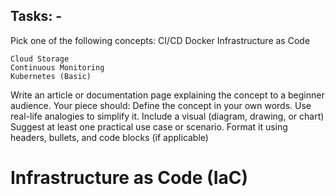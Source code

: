 
## Tasks: -
Pick one of the following concepts:
    CI/CD
    Docker
    Infrastructure as Code

    Cloud Storage
    Continuous Monitoring
    Kubernetes (Basic)


Write an article or documentation page explaining the concept to a beginner audience. Your piece should:
Define the concept in your own words.
Use real-life analogies to simplify it.
Include a visual (diagram, drawing, or chart)
Suggest at least one practical use case or scenario.
Format it using headers, bullets, and code blocks (if applicable)


# Infrastructure as Code (IaC)